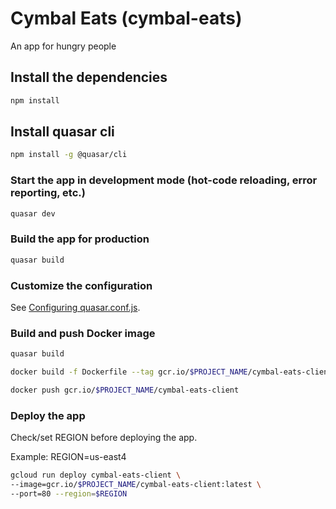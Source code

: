 # Cymbal Eats (cymbal-eats)

An app for hungry people

## Install the dependencies
```bash
npm install
```

## Install quasar cli
```bash
npm install -g @quasar/cli
```

### Start the app in development mode (hot-code reloading, error reporting, etc.)
```bash
quasar dev
```

### Build the app for production
```bash
quasar build
```

### Customize the configuration
See [Configuring quasar.conf.js](https://quasar.dev/quasar-cli/quasar-conf-js).

### Build and push Docker image
```bash
quasar build

docker build -f Dockerfile --tag gcr.io/$PROJECT_NAME/cymbal-eats-client dist

docker push gcr.io/$PROJECT_NAME/cymbal-eats-client
```

### Deploy the app

Check/set REGION before deploying the app.

Example: REGION=us-east4
```bash
gcloud run deploy cymbal-eats-client \
--image=gcr.io/$PROJECT_NAME/cymbal-eats-client:latest \
--port=80 --region=$REGION
```
